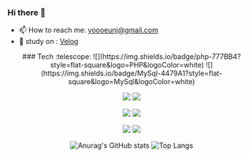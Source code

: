 ### Hi there :frog:

<!--
**haremeat/haremeat** is a ✨ _special_ ✨ repository because its `README.md` (this file) appears on your GitHub profile.

Here are some ideas to get you started:

- 🔭 I’m currently working on ...
- 🌱 I’m currently learning ...
- 👯 I’m looking to collaborate on ...
- 🤔 I’m looking for help with ...
- 💬 Ask me about ...
- 📫 How to reach me: ...
- 😄 Pronouns: ...
- ⚡ Fun fact: ...
-->
- 📫 How to reach me: yoooeunj@gmail.com
- 🌱 study on : [Velog](https://velog.io/@haremeat)


<div align="center">
  ### Tech :telescope:
  ![](https://img.shields.io/badge/php-777BB4?style=flat-square&logo=PHP&logoColor=white)
  ![](https://img.shields.io/badge/MySql-4479A1?style=flat-square&logo=MySql&logoColor=white)


  ![](https://img.shields.io/badge/Python-3766AB?style=flat-square&logo=Python&logoColor=white)
  ![](https://img.shields.io/badge/Django-092E20?style=flat-square&logo=Django&logoColor=white)


  ![](https://img.shields.io/badge/C%23-239120?style=flat-square&logo=CSharp#&logoColor=white)
  ![](https://img.shields.io/badge/Unity-000000?style=flat-square&logo=Unity&logoColor=white)


  ![](https://img.shields.io/badge/JavaScript-F7DF1E?style=flat-square&logo=JavaScript&logoColor=white)
  ![](https://img.shields.io/badge/css-1572B6?style=flat-square&logo=CSS3&logoColor=white)


  ![Anurag's GitHub stats](https://github-readme-stats.vercel.app/api?username=haremeat&show_icons=true&theme=merko)
  ![Top Langs](https://github-readme-stats.vercel.app/api/top-langs/?username=haremeat&layout=compact&theme=highcontrast)
</div>
